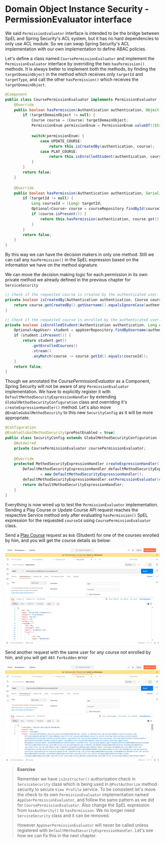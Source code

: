 # Domain Object Instance Security - PermissionEvaluator interface

We said `PermissionEvaluator` interface is intended to be the bridge between SpEL and Spring Security's ACL system, but it has no hard dependencies to only use ACL module. So we can swap Spring Security's ACL implementation with our own implementation to define ABAC policies.

Let's define a class named `CoursePermissionEvaluator` and implement the `PermissionEvaluator` interface by overriding the two `hasPermission()` methods. It is always better to implement both the methods, by finding the `targetDomainObject` in the method which receives only `targetId` and `targetType`, and call the other `hasPermission()` which receives the `targetDomainObject`.

```java
@Component
public class CoursePermissionEvaluator implements PermissionEvaluator {  
    @Override  
    public boolean hasPermission(Authentication authentication, Object targetDomainObject, Object permission) {  
        if (targetDomainObject != null) {  
            Course course = (Course) targetDomainObject;  
            PermissionEnum permissionEnum = PermissionEnum.valueOf((String) permission);  
            
            switch(permissionEnum) {  
                case UPDATE_COURSE:  
                    return this.isCreatedBy(authentication, course);  
                case PLAY_COURSE:  
                    return this.isEnrolledStudent(authentication, course.getId());  
            }  
        }  
        return false;  
    }  
    
    @Override  
    public boolean hasPermission(Authentication authentication, Serializable targetId, String targetType, Object permission) {  
        if (targetId != null) {  
            Long courseId = (Long) targetId;  
            Optional<Course> course = courseRepository.findById(courseId);  
            if (course.isPresent()) {  
                return this.hasPermission(authentication, course.get(), permission);  
            }  
        }  
        return false;  
    }
}
```

By this way we can have the decision makers in only one method. Still we can call any `hasPermission()` in the SpEL expression based on the information we have on the method signature.

We can move the decision making logic for each permission in its own private method we already defined in the previous chapter for `ServiceSecurity`

```java
// Check if the requested course is created by the authenticated user.  
private boolean isCreatedBy(Authentication authentication, Course course) {  
    return course.getCreatedBy().getUsername().equalsIgnoreCase(authentication.getName());  
}
```

```java
// Check if the requested course is enrolled by the authenticated user.  
private boolean isEnrolledStudent(Authentication authentication, Long courseId) {
    Optional<AppUser> student = appUserRepository.findByUsername(authentication.getName());  
    if (student.isPresent()) {
        return student.get()
            .getEnrolledCourses()
            .stream()
            .anyMatch(course -> course.getId().equals(courseId));
    }
    return false;
}
```

Though we annotated the *CoursePermissionEvaluator* as a Component, Spring Security will not be aware of any `PermissionEvaluator` implementation. We have to explicitly register it with `DefaultMethodSecurityExpressionHandler` by extending `GlobalMethodSecurityConfiguration` class and overriding it's `createExpressionHandler()` method. Let's also move `@EnableGobalMethodSecurity` to this new `SecurityConfig` as it will be more appropriate.

```java
@Configuration  
@EnableGlobalMethodSecurity(prePostEnabled = true)  
public class SecurityConfig extends GlobalMethodSecurityConfiguration {  
    @Autowired  
    private CoursePermissionEvaluator coursePermissionEvaluator;  
    
    @Override  
    protected MethodSecurityExpressionHandler createExpressionHandler() {  
        DefaultMethodSecurityExpressionHandler defaultMethodSecurityExpressionHandler  
                = new DefaultMethodSecurityExpressionHandler();  
        defaultMethodSecurityExpressionHandler.setPermissionEvaluator(coursePermissionEvaluator);  
        return defaultMethodSecurityExpressionHandler;  
    }  
}
```

Everything is now wired up to test the `PermissionEvaluator` implementation. Sending a Play Course or Update Course API request reaches the respective Service method only after evaluating `hasPermission()` SpEL expression for the requested `courseId` using `CoursePermissionEvaluator` class.

Send a [Play Course](http://localhost:8080/api/v1/courses/play/%7BcourseId%7D) request as `Bob` (Student) for one of the courses enrolled by him, and you will get the course details as below:

![Play course Success response](./assets/play_course_200.png)

Send another request with the same user for any course not enrolled by him, and you will get `403 Forbidden` error

![Play course 403 response](./assets/play_course_403.png)

> **Exercise**
> 
> Remember we have `isInstructor()` authorization check in `ServiceSecurity` class which is being used in `@PostAuthorize` method security to secure `View Profile` service. To be consistent let's move the check to its own `PermissionEvaluator` implementation named `AppUserPermissionEvaluator`, and follow the same pattern as we did for `CoursePermissionEvaluator`. Also change the SpEL expression from `hasAuthority()` to `hasPermission`. We no longer need `ServiceSecurity` class and it can be removed.
>
> However `AppUserPermissionEvaluator` will never be called unless registered with `DefaultMethodSecurityExpressionHandler`. Let's see how we can fix this in the next chapter.